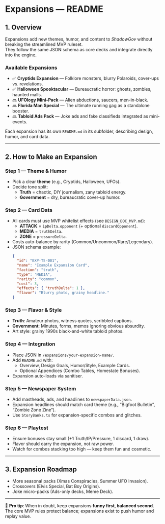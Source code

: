 # Expansions — README

## 1. Overview
Expansions add new themes, humor, and content to *ShadowGov* without breaking the streamlined MVP ruleset.  
They follow the same JSON schema as core decks and integrate directly into the engine.

### Available Expansions
- ✅ **Cryptids Expansion** — Folklore monsters, blurry Polaroids, cover-ups vs. revelations.  
- ✅ **Halloween Spooktacular** — Bureaucratic horror: ghosts, zombies, haunted malls.  
- 🔜 **UFOlogy Mini-Pack** — Alien abductions, saucers, men-in-black.  
- 🔜 **Florida Man Special** — The ultimate running gag as a standalone booster.  
- 🔜 **Tabloid Ads Pack** — Joke ads and fake classifieds integrated as mini-events.  

Each expansion has its own `README.md` in its subfolder, describing design, humor, and card data.

---

## 2. How to Make an Expansion

### Step 1 — Theme & Humor
- Pick a clear **theme** (e.g., Cryptids, Halloween, UFOs).  
- Decide tone split:  
  - **Truth** = chaotic, DIY journalism, zany tabloid energy.  
  - **Government** = dry, bureaucratic cover-up humor.  

### Step 2 — Card Data
- All cards must use MVP whitelist effects (see `DESIGN_DOC_MVP.md`):  
  - **ATTACK** = `ipDelta.opponent` (+ optional `discardOpponent`).  
  - **MEDIA** = `truthDelta`.  
  - **ZONE** = `pressureDelta`.  
- Costs auto-balance by rarity (Common/Uncommon/Rare/Legendary).  
- JSON schema example:  
  ```json
  {
    "id": "EXP-TS-001",
    "name": "Example Expansion Card",
    "faction": "truth",
    "type": "MEDIA",
    "rarity": "common",
    "cost": 3,
    "effects": { "truthDelta": 1 },
    "flavor": "Blurry photo, grainy headline."
  }
  ```

### Step 3 — Flavor & Style
- **Truth**: Amateur photos, witness quotes, scribbled captions.  
- **Government**: Minutes, forms, memos ignoring obvious absurdity.  
- Art style: grainy 1990s black-and-white tabloid photos.  

### Step 4 — Integration
- Place JSON in `/expansions/your-expansion-name/`.  
- Add `README.md` with:  
  - Overview, Design Goals, Humor/Style, Example Cards.  
  - Optional Appendices (Combo Tables, Homestate Bonuses).  
- Expansion auto-loads via sanitiser.  

### Step 5 — Newspaper System
- Add mastheads, ads, and headlines to `newspaperData.json`.  
- Expansion headlines should match card theme (e.g., “Bigfoot Bulletin”, “Zombie Zone Zine”).  
- Use `StoryBanks.ts` for expansion-specific combos and glitches.  

### Step 6 — Playtest
- Ensure bonuses stay small (+1 Truth/IP/Pressure, 1 discard, 1 draw).  
- Flavor should carry the expansion, not raw power.  
- Watch for combos stacking too high — keep them fun and cosmetic.  

---

## 3. Expansion Roadmap
- More seasonal packs (Xmas Conspiracies, Summer UFO Invasion).  
- Crossovers (Elvis Special, Bat Boy Origins).  
- Joke micro-packs (Ads-only decks, Meme Deck).  

---

📌 **Pro tip**: When in doubt, keep expansions **funny first, balanced second**. The core MVP rules protect balance; expansions exist to push humor and replay value.
